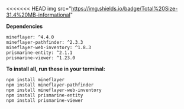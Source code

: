 <<<<<<< HEAD
img src="https://img.shields.io/badge/Total%20Size-31.4%20MB-informational"


**Dependencies**

    mineflayer: ^4.4.0
    mineflayer-pathfinder: ^2.3.3
    mineflayer-web-inventory: ^1.8.3
    prismarine-entity: ^2.1.1
    prismarine-viewer: ^1.23.0

**To install all, run these in your terminal:**

    npm install mineflayer
    npm install mineflayer-pathfinder
    npm install mineflayer-web-inventory
    npm install prismarine-entity
    npm install prismarine-viewer
